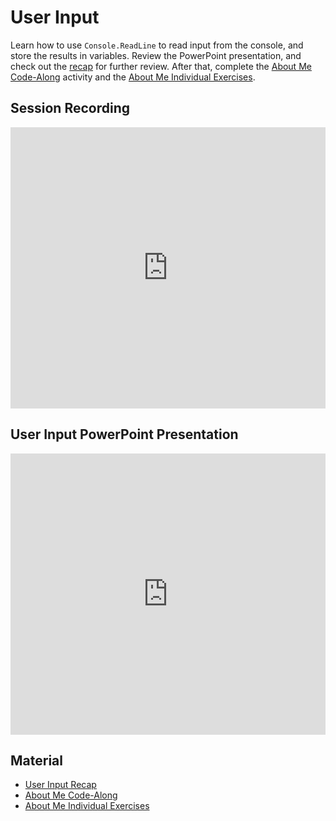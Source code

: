 # User Input
Learn how to use `Console.ReadLine` to read input from the console, and store the results in variables. Review the PowerPoint presentation, and check out the [recap](UserInputRecap.md) for further review. After that, complete the [About Me Code-Along](AboutMeCodeAlong.md) activity and the [About Me Individual Exercises](AboutMeIndividualExercises.md).

## Session Recording
<iframe width="100%" height="450px" src="https://www.youtube.com/embed/WIumhU1DWf0" frameborder="0" allow="accelerometer; autoplay; clipboard-write; encrypted-media; gyroscope; picture-in-picture" allowfullscreen></iframe>

## User Input PowerPoint Presentation
<iframe src='https://view.officeapps.live.com/op/embed.aspx?src=https://hylandtechclub.com/cs-101/UserInput/UserInput.pptx' width='100%' height='450px' frameborder='0'></iframe>

## Material
- [User Input Recap](UserInputRecap.md)
- [About Me Code-Along](AboutMeCodeAlong.md)
- [About Me Individual Exercises](AboutMeIndividualExercises.md)